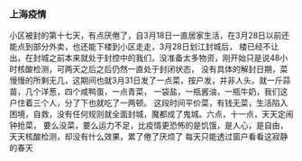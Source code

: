### 上海疫情
小区被封的第十七天，有点厌倦了，自3月18日一直居家生活，在3月28日以前还能点到部分外卖，也还能下楼到小区走走，3月28日划江封城后，
楼已经不让出，在封城之前本来就处于封控中的我们，没准备太多物资，刚开始只是说48小时核酸检测，可两天之后之后仍然一直处于封闭状态，
没有具体的解封日期，菜慢慢的所剩无几，这期间也就3月31日发了一点菜，按户发，并非人头，就一斤蒜苗，几个洋葱，四个咸鸭蛋，一点青菜，
一袋盐，一瓶酱油，一瓶牛奶，我们这户住着三个人，分了下也就吃了一两顿。
这段时间平价菜，有钱无菜，生活陷入困境，自救，没有任何规则就全面封城，魔都成了鬼城。六点，十一点，天天定闹钟抢菜，
要么没菜，要么运力不足，比疫情更恐怖的是饥饿，是人心，是自由，天天核酸检测，却没有什么效果，累了倦了厌烦了
每天只能透过窗户看看这寂静的春天
